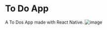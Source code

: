 
# To Do App

A To Dos App made with React Native.
![image](https://user-images.githubusercontent.com/88156086/221394307-76ede46e-8b52-4bea-96ae-2c24179823bf.png)
